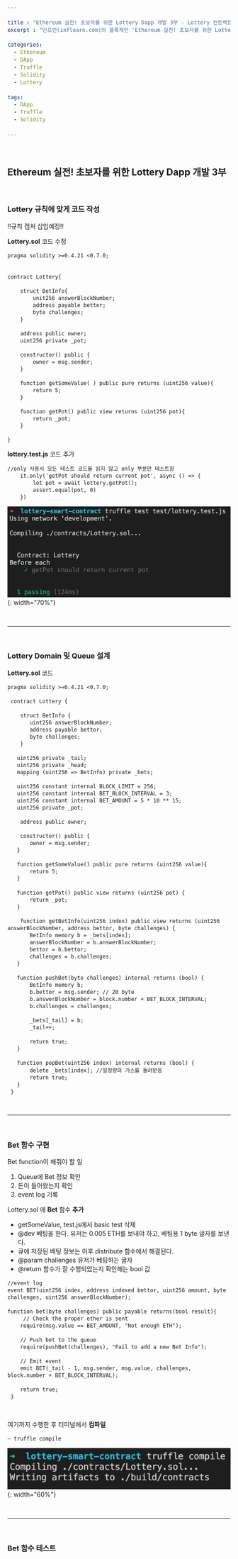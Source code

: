 ```yaml
---

title : "Ethereum 실전! 초보자를 위한 Lottery Dapp 개발 3부 - Lottery 컨트랙트 개발"
excerpt : "인프런(inflearn.com)의 블록체인 'Ethereum 실전! 초보자를 위한 Lottery Dapp 개발' 강의를 수강하며 정리한 포스팅. Truffle project 세팅부터 Lottery 개발, UI 까지의 과정을 포함한다."

categories:
  - Ethereum
  - DApp
  - Truffle
  - Solidity
  - Lottery

tags:
  - DApp
  - Truffle
  - Solidity

---
```


<br/>

Ethereum 실전! 초보자를 위한 Lottery Dapp 개발 3부
-------------------

<br/>

### Lottery 규칙에 맞게 코드 작성

!!규칙 캡처 삽입예정!!

**Lottery.sol** 코드 수정
```
pragma solidity >=0.4.21 <0.7.0;


contract Lottery{

    struct BetInfo{
        unit256 answerBlockNumber;
        address payable better;
        byte challenges;
    }

    address public owner;
    uint256 private _pot;

    constructor() public {
        owner = msg.sender;
    }

    function getSomeValue( ) public pure returns (uint256 value){
        return 5;
    }

    function getPot() public view returns (uint256 pot){
        return _pot;
    }

}
```

**lottery.test.js** 코드 추가
```
//only 사용시 모든 테스트 코드를 읽지 않고 only 부분만 테스트함
    it.only('getPot should return current pot', async () => {
        let pot = await lottery.getPot();
        assert.equal(pot, 0)
    })
```
![test4](/assets/pic/200512/test4.png){: width="70%"}


<br/>

* * *

<br/>

### Lottery Domain 및 Queue 설계

**Lottery.sol** 코드

```
pragma solidity >=0.4.21 <0.7.0;

 contract Lottery {

    struct BetInfo {
       uint256 answerBlockNumber;
       address payable bettor;
       byte challenges;
    }

   uint256 private _tail;
   uint256 private _head;
   mapping (uint256 => BetInfo) private _bets;

   uint256 constant internal BLOCK_LIMIT = 256;
   uint256 constant internal BET_BLOCK_INTERVAL = 3;
   uint256 constant internal BET_AMOUNT = 5 * 10 ** 15;
   uint256 private _pot;

    address public owner;

    constructor() public {
       owner = msg.sender;
   }

   function getSomeValue() public pure returns (uint256 value){
       return 5;
   }

   function getPot() public view returns (uint256 pot) {
       return _pot;
   }

    function getBetInfo(uint256 index) public view returns (uint256 answerBlockNumber, address bettor, byte challenges) {
       BetInfo memory b = _bets[index];
       answerBlockNumber = b.answerBlockNumber;
       bettor = b.bettor;
       challenges = b.challenges;
   }

   function pushBet(byte challenges) internal returns (bool) {
       BetInfo memory b;
       b.bettor = msg.sender; // 20 byte
       b.answerBlockNumber = block.number + BET_BLOCK_INTERVAL;
       b.challenges = challenges;

       _bets[_tail] = b;
       _tail++;

       return true;
   }

   function popBet(uint256 index) internal returns (bool) {
       delete _bets[index]; //일정량의 가스를 돌려받음
       return true;
   }
 }
```

<br/>

* * *

<br/>

### Bet 함수 구현

Bet function이 해줘야 할 일
1. Queue에 Bet 정보 확인
2. 돈이 들어왔는지 확인
3. event log 기록

Lottery.sol 에 **Bet** 함수 **추가**
* getSomeValue, test.js에서 basic test 삭제
* @dev 베팅을 한다. 유저는 0.005 ETH를 보내야 하고, 베팅용 1 byte 글자를 보낸다.
* 큐에 저장된 베팅 정보는 이후 distribute 함수에서 해결된다.
* @param challenges 유저가 베팅하는 글자
* @return 함수가 잘 수행되었는지 확인해는 bool 값

```
//event log
event BET(uint256 index, address indexed bettor, uint256 amount, byte challenges, uint256 answerBlockNumber);

function bet(byte challenges) public payable returns(bool result){
     // Check the proper ether is sent
    require(msg.value == BET_AMOUNT, "Not enough ETH");

    // Push bet to the queue
    require(pushBet(challenges), "Fail to add a new Bet Info");

    // Emit event
    emit BET(_tail - 1, msg.sender, msg.value, challenges, block.number + BET_BLOCK_INTERVAL);

    return true;
 }

```

<br/>

여기까지 수행한 후 터미널에서 **컴파일**

```
~ truffle compile
```

![compile1](/assets/pic/200512/compile1.png){: width="60%"}

<br/>

* * *

<br/>

### Bet 함수 테스트




<br/>
<br/>
<br/>
